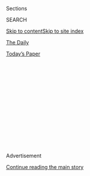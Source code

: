 <div id="app">

<div>

<div>

<div>

<div class="NYTAppHideMasthead css-1q2w90k e1suatyy0">

<div class="section css-ui9rw0 e1suatyy2">

<div class="css-eph4ug er09x8g0">

<div class="css-6n7j50">

</div>

<span class="css-1dv1kvn">Sections</span>

<div class="css-10488qs">

<span class="css-1dv1kvn">SEARCH</span>

</div>

[Skip to content](#site-content)[Skip to site index](#site-index)

</div>

<div id="masthead-section-label" class="css-1wr3we4 eaxe0e00">

[The
Daily](https://www.nytimes.com/podcasts/the-daily)

</div>

<div class="css-10698na e1huz5gh0">

</div>

</div>

<div id="masthead-bar-one" class="section hasLinks css-15hmgas e1csuq9d3">

<div class="css-uqyvli e1csuq9d0">

</div>

<div class="css-1uqjmks e1csuq9d1">

</div>

<div class="css-9e9ivx">

[](https://myaccount.nytimes.com/auth/login?response_type=cookie&client_id=vi)

</div>

<div class="css-1bvtpon e1csuq9d2">

[Today’s
Paper](https://www.nytimes.com/section/todayspaper)

</div>

</div>

</div>

</div>

<div data-aria-hidden="false">

<div id="site-content" data-role="main">

<div>

<div class="css-1aor85t" style="opacity:0.000000001;z-index:-1;visibility:hidden">

<div class="css-1hqnpie">

<div class="css-epjblv">

<span class="css-17xtcya">[The
Daily](/podcasts/the-daily)</span><span class="css-x15j1o">|</span><span class="css-fwqvlz">The
Battle for a Baseball
Season</span>

</div>

<div class="css-k008qs">

<div class="css-1iwv8en">

<span class="css-18z7m18"></span>

<div>

</div>

</div>

<span class="css-1n6z4y">https://nyti.ms/3jCJ4O0</span>

<div class="css-1705lsu">

<div class="css-4xjgmj">

<div class="css-4skfbu" data-role="toolbar" data-aria-label="Social Media Share buttons, Save button, and Comments Panel with current comment count" data-testid="share-tools">

  - 
  - 
  - 
  - 
    
    <div class="css-6n7j50">
    
    </div>

  - 
  - 

</div>

</div>

</div>

</div>

</div>

</div>

<div id="NYT_TOP_BANNER_REGION" class="css-13pd83m">

</div>

<div id="top-wrapper" class="css-1sy8kpn">

<div id="top-slug" class="css-l9onyx">

Advertisement

</div>

[Continue reading the main
story](#after-top)

<div class="ad top-wrapper" style="text-align:center;height:100%;display:block;min-height:250px">

<div id="top" class="place-ad" data-position="top" data-size-key="top">

</div>

</div>

<div id="after-top">

</div>

</div>

<div>

<div class="css-1g7y0i5 e1drnplw0">

<div class="css-1ceswkc e1drnplw1">

</div>

<div class="css-f2fzwx e1drnplw2">

<div data-aria-labelledby="modal-title" data-role="region">

<div id="modal-title" class="css-mln36k">

transcript

</div>

<div class="css-pbq7ev">

</div>

<span>Back to The
Daily</span>

<div class="css-f6lhej">

<div class="css-1ialerq">

<div class="css-1701swk">

bars

</div>

<div>

<div class="css-1t7yl1y">

0:00/45:34

</div>

<div class="css-og85jy">

\-45:34

</div>

</div>

</div>

</div>

<div class="css-15fbio0">

<div class="css-1p4nyns">

transcript

## The Battle for a Baseball Season

### Hosted by Michael Barbaro, produced by Daniel Guillemette, Clare Toeniskoetter and Sydney Harper, and edited by Lisa Tobin and Dave Shaw

#### A conversation with the commissioner of Major League Baseball about the path to this season’s start.

Friday, July 24th, 2020

</div>

  - archived recording  
    \[PRESIDENT TRUMP AND SPORTSCASTER SPEAKING SIMULTANEOUSLY ON
    SEPARATE BROADCASTS\]

mike schmidt

It’s March 11, and Major League Baseball’s commissioner, Rob Manfred, is
sitting at his home in Jupiter, Florida. It’s 15 days before what will
likely be the most challenging season of his entire time as the sport’s
commissioner. He’s just been crushed in the press for how he’s handled a
cheating scandal by the Houston Astros. Interest in this sport is
waning, and attendance is down. But that night, at home, in his living
room, he can see that the coronavirus is starting to engulf the country.

  - archived recording (donald trump)  
    From the beginning of time, nations and people have faced unforeseen
    challenges, including large-scale and very dangerous health threats.

\[music\]

mike schmidt

On his television, Donald Trump is addressing the country from the Oval
Office. And then Manfred stares down at his iPad.

  - archived recording  
    Completely uncharted territory. And we are going to get a little
    more information now from Adrian Wojnarowski, which is, he is with —

mike schmidt

And he can see that ESPN has just moved a breaking news alert.

  - archived recording  
    Right now, the N.B.A. has made the decision. They have just
    announced that they are suspending play.

mike schmidt

— that the NBA has suspended its season. And Manfred realizes, oh shit —

  - archived recording  
    And then the league is going to use that hiatus to decide their next
    steps, how they’ll go forward.

mike schmidt

— my sport is supposed to begin its season, and the entire country is
shutting down around me. And I have to figure out how to get my sport
back on the field amid all this mess.

  - archived recording  
    And now a player has tested positive for it, the ripple effects that
    has on his own team, on other teams. And right now —

michael barbaro

From The New York Times, I’m Michael Barbaro. This is “The Daily.”
Today: My colleague Mike Schmidt on the fraught weeks that led up to
last night’s opening game of the 2020 baseball season from the
perspective of the commissioner of Major League Baseball. It’s Friday,
July 24.

Everybody thinks I’ve, like, never been to a baseball game.

mike schmidt

No, I was actually told that before we started.

michael barbaro

That’s not true. I grew up in the United States of America.

mike schmidt

There’s like a pre-briefing now for you, and they’re like, yeah, he’s
never been to a baseball game.

michael barbaro

So let me get this straight, somebody stands in the middle and throws a
ball.

speaker

Yes, sounds good. Let’s do it there.

michael barbaro

OK. OK, we’re going to start.

mike schmidt

All right.

michael barbaro

Mike, for the past three years, we have talked to you about the
president, Russia, the F.B.I., national security. We have not talked to
you about baseball. But here we are in this Hangout for you to tell us a
story about baseball. So just explain that.

mike schmidt

During the three years covering the Russia investigation, Mueller,
whether the president obstructed justice, to understand the story, I
focused on the characters who I thought drove it — the former F.B.I.
director Jim Comey, the former White House counsel Don McGahn. But
earlier my career, in my first beat, when I covered baseball, the Comey
and McGahn of that story for my reporting was a little-known labor
lawyer named Rob Manfred.

  - archived recording  
    Waiting the start of the first of two days of hearings on the use of
    steroids, performance-enhancing drugs, in baseball.

mike schmidt

He was the official in the commissioner’s office who had to deal with
the steroids scandal that was engulfing the sport.

  - archived recording  
    Mr. Robert Manfred, the executive vice president for labor and human
    resources of Major League Baseball.

  - archived recording (rob manfred)  
    Thank you. Mr. Chairman, Ranking Member, Committee Members, I
    especially appreciate the opportunity to speak with you.

mike schmidt

Manfred and I had a pretty rough start to our relationship. I was an
overaggressive young reporter.

michael barbaro

(FEIGNING DISBELIEF) No.

mike schmidt

And he was this pugnacious, in-your-face, takes-no-prisoners lawyer who
had the sport’s biggest problem on his desk. And we would just get on
the phone. We’d get on speakerphone. He’d put me on speakerphone. And he
would scream at me. And I would push back at him. And after a while, a
few years of this, I think we both sort of looked down at our hands and
realized that our hands were sort of bloodied, but we hadn’t really
gotten anything out of it. And we started to build a much more
constructive relationship.

michael barbaro

Did you finally get off speakerphone?

mike schmidt

No. Rob’s the kind of guy that will put you on speakerphone and tell you
what he’s really thinking. Rob is not someone who waxes poetic about
baseball. He’s someone that ended up working at baseball and is going to
do everything in his power to support and defend that sport. So I went
on to do other things. And he became the head of the sport. But as the
coronavirus was engulfing the country, I said to myself, there’s a lot
of weighty, really important things going on right now. But the idea of
Rob sitting at home by himself trying to figure out how to save his
sports season, how to save the summer, was pretty appealing to me. So I
reached out to him, and I said, look, you are going to be spending the
rest of your career explaining how you dealt with this season. And you
and your sport both face an existential threat. If you don’t have a
season, your sport’s going to lose even more money. It’s going to be
your legacy. Let’s get on the phone and talk about what that’s like.

  - mike schmidt  
    Rob?

  - rob manfred  
    Yeah, just give me one second.

mike schmidt

And he agreed.

  - rob manfred  
    All right, I got to do this call with Schmidt. I’ll call you in one
    minute, OK? \[INAUDIBLE\]

mike schmidt

So the first time I call him is on May 20.

  - rob manfred  
    All right, Michael, what do you want to talk about this morning?

mike schmidt

He’s still at home in Florida. Like many people working from home, he’s
taking Zoom calls.

  - rob manfred  
    Yeah, and literally what I’m doing is I got a regular series of
    calls to get feedback on —

mike schmidt

And it’s clear that he’s immersed and knee-deep in the question, how do
you take a sport that’s normally played in stadiums in front of
thousands and thousands of people, players are right up against each
other on the field, and every few days, teams, like a traveling
roadshow, go to another city to play another team that’s coming from
another part of the country? So how do you do that in the age of Covid?

  - rob manfred  
    How do we get back to playing? One of the things that floated up
    from one of the experts is, gee whiz, a way that you can do this is
    to quarantine the players, right? And then —

mike schmidt

He explains to me that there was initially an idea to quarantine all the
players in a bubble. Essentially the players would go to a location and
be cut off from the rest of society as they played the season.

  - rob manfred  
    And then you’re going to start a four and a half month season. And
    your life is going to be hotel to ballpark, back to hotel, room
    service, not see your family.

  - mike schmidt  
    You can’t see your families. You can’t be with your families.

  - rob manfred  
    Yeah, I mean, that’s one of the — I mean, look, one of the
    quarantine — you know, so then we realized, gee, that’s pretty
    tough. So then we started talking about including families. And then
    you realize as you move into that phase that you get into quarantine
    numbers that are insane.

mike schmidt

So he says there was another plan, that baseball was essentially going
to play in three hubs — Arizona, Texas and Florida.

  - rob manfred  
    Arizona for the West Coast teams, Texas for the Central teams,
    somewhere in Florida for the East Coast teams. That makes sense
    because those states seem to be more receptive to letting us play.

mike schmidt

The three parts of the country that had not really been hit heavily by
the virus.

michael barbaro

Mm-hmm. Not at that point.

mike schmidt

Right. But as they are weighing this plan, the country starts to open
up. So baseball again shifts its plan, and says, OK, the teams will play
in their stadiums and we will have a game, but it will have many, many
new restrictions that me, as a fan, and many fans, never could have
fathomed.

  - mike schmidt  
    What would a game look like now, as things are in place, based on
    what you have? You know, the Yankees and the Red Sox are playing
    tomorrow. What would that look like?

  - rob manfred  
    Look, it’s 67 pages of stuff. I mean, it’s really thorough in terms
    of what people can — you know, no high-fives, no spitting, hands
    sanitizing in between innings mandatory. No exchange of lineup cards
    at home plate. It’s done via an app. Players who are not likely to
    play in the game are outside the dugout in the first couple of rows
    of the stands. The players —

michael barbaro

So a pretty different version of baseball than we’re used to.

mike schmidt

Totally. And there’s an economic issue. The owners and the players know
that if they return to the field, it will almost certainly be a shorter
season and there will be less money to go around. And Manfred, as the
representative of the owners, thinks that he has an understanding with
the players about how that issue will be resolved.

  - rob manfred  
    We advanced them about $170 million of salary. But they agreed in
    return that they would only get paid their salaries based on a
    prorated number of games. So in other words, if we only played 81
    games —

mike schmidt

So it appears like the only thing standing in the way of baseball
returning to the field is the virus. And Manfred, as confident as an
executive as I’ve ever had to deal with, sounds confident about this,
and says, we’re going to make this work.

  - rob manfred  
    Hey, Michael, I got to run for today. I’m happy to pick up the next
    time —

  - mike schmidt  
    That’s fine. Let’s do that. That’s fine.

  - rob manfred  
    OK. All right. Good to talk.

  - mike schmidt  
    I appreciate it. OK.

mike schmidt

But by the next time we got on the phone, on June 11, everything had
changed.

\[music\]

  - archived recording 1  
    Let’s kick it off with Major League Baseball and what’s going on.

  - archived recording 2  
    The players thought they had a deal for 100 percent prorated
    salaries. And the owners are saying, nah, you misunderstood.

  - archived recording 3  
    We’re not asking for our full salaries. We’re just asking, whatever
    games we play, we’d like to get our game check for that game.

  - archived recording 4  
    Wait a second. You’re telling me you’re not going to go to work to
    play a game we would all kill to play?

  - archived recording 5  
    Bro, play for the love of the game, man. What’s wrong with you, bro?
    Money should not be a thing.

  - archived recording 6  
    Bro, I’m risking my life.

  - archived recording 7  
    I don’t believe that the players are going to look good when you’ve
    got 33-plus million people that have already filed for unemployment.

  - archived recording 8  
    The subject comes up when, oh, greedy players, they make millions.
    And it’s pointed out that the owners make billions. Like a lot of
    people, they got all worked up. (MOCKINGLY) There’s not going to be
    any baseball. Look at this. They’re so far apart. And I’m like, this
    is what they call negotiation. Am I right or wrong?

  - archived recording 9  
    100 percent, 100 percent.

  - mike schmidt  
    What’s going on today?

  - rob manfred  
    Well, you tell me. So it’s the afternoon of June —

mike schmidt

It’s clear that the season is in doubt. But now it’s not because of the
virus. It’s all about that deal with the players.

michael barbaro

And Mike, what’s the crux of this labor issue that the commissioner is
suddenly encountering?

mike schmidt

So at this point in the pandemic, it is clear to the owners and anyone
else paying attention that the last thing to come back is going to be
mass gatherings. And that means no fans in the stadium for any of the
season. Typically, at a game, you have anywhere from 20-, 30-, 40-,
50,000 people there. All those seats will be empty. And all that revenue
will no longer be there either. So the owners want to negotiate new
terms for what the players are going to be paid per game. Because the
owners say, we’re going to be making even less money than we thought
because there will be no fans in the stands.

  - mike schmidt  
    What was the lowest moment of the past week?

  - rob manfred  
    \[SIGHS\] Oh, you know, I think the union’s last proposal, when they
    stayed at 100 — You know, their failure to move, in response to what
    we thought was a pretty good proposal, was disappointing.

michael barbaro

And what’s the response from the players?

mike schmidt

The players say, we’re already taking a huge pay cut. A shorter season
means fewer games. We’re paid per game. And this is a lot less money. So
now, even though we’re having a shorter season, you want us to take more
of a pay cut? The players say, look, we only have a couple of years in
which we’re in the league. The average career is five years. And you’re
asking us to give up more money? What about the owners, who will be
there for many, many more years and are worth billions and billions of
dollars?

  - mike schmidt  
    Has there been a point in this where you sort of said to yourself,
    like, gosh, this is worse than I thought it would be? Because you’re
    thinking, I’m going to go down as — well, because it’s an
    existential threat to the sport, right?

  - rob manfred  
    Right.

  - mike schmidt  
    It’s an existential threat to you.

  - rob manfred  
    Right.
    
    Yes, the outcome of no games is a massive threat to the good of the
    game.

mike schmidt

Remember, the sport has these other problems. Basketball has more of a
cultural following. Football has better ratings. There was the Astros
cheating scandal. There is the decline in attendance. And if baseball
doesn’t come back amid a pandemic, at the same time that other sports
are, because players, many who are millionaires, and owners, many who
are billionaires, are having a fight over money, it could have a
devastating long-term impact on the sport.

\[music\]

And of course, looming in the back of Manfred’s head, and everyone else
in baseball, is the fact that, in the sport’s recent history, they did
lose a season because of labor issues. And baseball paid enormously for
it.

michael barbaro

We’ll be right back.

mike schmidt

So as all this is going on with Manfred, I’m thinking of 1994.

michael barbaro

And what happened in 1994?

  - archived recording  
    It’s Opening Day ‘94. Huge crowd. And oh, boy, the weather could not
    have been more cooperative. \[SPORTS BROADCAST MUSIC\]

mike schmidt

I’m 11 years old. And I am into baseball more than I’ve ever been.

  - archived recording  
    Yes, 11 games being played this afternoon in Major League Baseball
    on Opening Day 1994, including President Clinton at Jacobs Field in
    downtown Cleveland.

mike schmidt

I feel like I know nearly every player on every team.

  - archived recording (announcer)  
    The Yankees on top. And Mike Stanley to lead things off.

mike schmidt

I’m looking at the box scores every day. I’m watching SportsCenter in
the morning.

  - archived recording (announcer)  
    Look at this. \[INAUDIBLE\] Now, wait a minute.

mike schmidt

We just got a computer in the house. I’m printing out pictures of Yankee
players, and pasting them onto cardboard and putting them up in my
bedroom.

  - archived recording  
    And here is perhaps the most popular Padre of all time, Tony Gwynn,
    stepping in.

mike schmidt

It’s also a magical season.

  - archived recording  
    — is the right-hander. A ground ball, through the middle into center
    field. That’s a base hit.

mike schmidt

It looks like the all-star Tony Gwynn is going to hit .400.

  - archived recording  
    And it’s a home run\! Three home runs in a row\!

mike schmidt

Looks like the home run record may be broken.

  - archived recording  
    Uh oh, America likes that. It’s gone. And the Yanks ride the home
    run out of the park with a 5-3 win.

mike schmidt

The Yankees are back. They’re great again. I’m a Yankee fan.

  - archived recording  
    And the Expos have won 13 of their last 14. And now they’re on a
    pace to win a 110 games. And in this, when I’m literally sitting at
    the edge of my seat as a fan, more engrossed in the game than I’ve
    ever been before —
    
    The Expos leave the field in first place, yet wondering if their
    best season ever is in jeopardy. Even so, they’re prepared to sit it
    out for as long as it takes.

mike schmidt

— the season is stopped.

  - archived recording (expos player)  
    We didn’t want to strike. We didn’t want this to happen. But we have
    — we didn’t have no other choice but to go out and take care of
    ourselves and the game of baseball.

mike schmidt

In the middle of the summer, the players go on strike in a dispute with
the owners about money. And then —

  - archived recording (bud selig)  
    But I’ll say what I’ve said to many of you, either independently or
    collectively.

mike schmidt

The baseball commissioner at the time comes out —

  - archived recording (bud selig)  
    Like a lot of things in life, you anticipate something and fear that
    it’s coming, hope that it isn’t.

mike schmidt

— and announces that the World Series will be canceled.

  - archived recording (bud selig)  
    And when the day is here, there is an incredible amount of sadness.

mike schmidt

There will be no more baseball in 1994.

michael barbaro

And how is young, baseball-crazed Mike feeling as he hears that the
World Series has been canceled, the season is officially over?

mike schmidt

I was crushed. I was crushed. And there was nothing really to compare it
to. What I saw in that moment as a kid is something that I understand
better now after covering it, which is that there’s two sides to
baseball. There’s the romantic side. But there’s the other side of it,
which is that it is a business. And baseball runs into problems when
business rears its head. And it rips the romanticism right out of it.
And what’s interesting is that the commissioner at the time, in 1994,
the guy who actually had to cancel the season, was Bud Selig.

michael barbaro

What do you mean?

mike schmidt

Different from Manfred, he’s a baseball romantic. If you get on the
phone with Selig, you always have to listen to him regale and tell
stories about baseball history. Just a deep-seated love of the game. And
he was the person that had to cancel the 1994 season. He was the one
that had to put his name on the statement that came out and said, there
will be no World Series.

\[music\]

\[phone ringing\]

mike schmidt

So as this season — the 2020 season — looked in doubt, I thought, the
person to call is Bud Selig.

  - bud selig  
    Hello.

  - mike schmidt  
    Commissioner.

  - bud selig  
    Can you hear me all right?

  - mike schmidt  
    I can hear you very good.

  - bud selig  
    Good.

mike schmidt

Because he understands more than anyone else the situation that Manfred
finds himself in. So we’re looking at the whole question of a baseball
season.

  - bud selig  
    Right.

  - mike schmidt  
    Take us back to 1994. Tell us that story. And tell us why a baseball
    season is so important.

  - bud selig  
    Well let me, as I always do, Mike, give you a little history.

mike schmidt

So like I said, Selig starts with some baseball history. He goes back to
World War II. Hundreds of players were sent off to fight. But even as
they were at war —

  - bud selig  
    FDR had written a letter in December of ‘42, 1942, urging baseball
    to continue.

mike schmidt

The season was not in question.

  - bud selig  
    And so, through this unbelievable Second World War, they did play
    baseball. So we go to 1994. I guess it was about the 16th of
    September. If my memory serves me well, and I think it does, I was
    in County Stadium, and we were going to have to announce that there
    would be no season. And that night I came home, and I sat upstairs
    in the den, and I replayed every World Series from 1945.

  - archived recording (don dunphy)  
    Good afternoon, everyone. This is Don Dunphy speaking for Bill Coram
    and Bill Slater.

  - bud selig  
    My first recollection was the Cardinal St. Louis Browns.

  - archived recording  
    Here it comes. He swings on it, hits it over Marion’s head in left
    field for a hit.

  - bud selig  
    So I just sat there very quietly, in deep thought.

  - archived recording  
    Man on first, one away. Third baseman Mark Christman.

  - bud selig  
    Replayed all that. And I was heartsick. It’s one of the low, low
    moments of my career and in my life. Because a World War couldn’t
    eliminate the World Series.
    
    It was really sad.

  - mike schmidt  
    When you’re sitting there that night in the den, what else is going
    through your head?

  - bud selig  
    Well, one thing I don’t think any of us ever really understood was
    how much it was hurting the sport. Fans were angry. And we dragged
    them through the mud. I mean, it’s now 26 years ago, and the pain,
    as I sit here and talk to you, comes back to me. And I was worried.
    It scared me.

\[music\]

  - archived recording 1  
    How do you feel about a baseball strike?

  - archived recording 2  
    I think it’s stupid. I think the players are just being selfish.

  - archived recording 3  
    So do I.

  - archived recording 4  
    You think the players are being selfish?

  - archived recording 5  
    Yeah. They make enough money anyways.

  - archived recording 6  
    It would be pretty boring without baseball in the summer. It just
    ruins the game the way they’re striking.

  - archived recording 7  
    I don’t know. I think everyone’s money hungry.

  - archived recording 8  
    I wish they’d sign an agreement and keep on playing.

  - archived recording 9  
    Should they play for free?

  - archived recording 10  
    Yeah.

  - archived recording 11  
    Why?

  - archived recording 12  
    Because it’s just a game. It doesn’t matter how much money you get.

  - archived recording 13  
    And the owners, they say they don’t make enough money. Well, the
    question is, what is enough money?

  - archived recording 14  
    So what are you going to do?

  - archived recording 15  
    I don’t know. I guess just watch minor league baseball.

  - archived recording 16  
    I already know what I’m going to start doing. I’m going to start
    rereading Dante’s “Inferno,” because that’s where I think they
    should send the whole lot of them.

michael barbaro

So as you probably suspected, it wasn’t just 11-year-old Mike who was
mad at baseball. It was —

mike schmidt

No. And as bad as ‘94 was, ‘95, ‘96 and ‘97 were just as bad because
fans were so upset by the strike that the sport had to rebuild itself
and rebuild its credibility with the fans.

michael barbaro

Mike, how much do you think 1994 is on the mind of Manfred?

mike schmidt

Enormously, huge, front of mind. Because that labor lawyer who I met
back when I was covering drugs in baseball, he was just starting out in
baseball in 1994. And he was a junior lawyer who was deeply involved in
the strike and trying to help the owners win the labor fight.

  - bud selig  
    And that’s when I met him. And the more I saw Rob, the more I liked
    him. And he and I worked well together. Somebody asked me the other
    day, how often did you talk to Rob back then? Maybe 10 times a day,
    even. More than he wanted, I may add. \[CHUCKLES\]

mike schmidt

So after Manfred became commissioner, Selig tried to give him some space
and some distance. He didn’t want to look like the father telling the
son how to run the sport. And a bit of distance grew between the two of
them. But —

  - bud selig  
    One thing we’ll say to each other, Mike —

mike schmidt

— as Manfred found himself in this situation, he began to lean back on
Selig.

  - bud selig  
    I’m the only other guy on the face of the earth that understands
    exactly what the pressure is and what the situation is.

mike schmidt

And they talked more than they had at any other point since Manfred had
become commissioner.

  - bud selig  
    Since I’ve done that job for 22 and a half years. And I’m the only
    one who understands what he’s gone through. So yeah, there’s no
    question about it.

  - mike schmidt  
    I really appreciate it.

  - bud selig  
    Well, great. Well, I hope you enjoyed it. It was a pleasure to do
    it. And we’ll talk soon.

  - mike schmidt  
    Thanks.

  - bud selig  
    Bye.

michael barbaro

So what happens next in the story, Mike?

mike schmidt

So at this point, it’s been more than a month since my first
conversation with Rob. And things are getting really nasty between the
owners and the players.

\[music\]

  - archived recording 1  
    — the middle of June. And boy, what Astros fans would give to be
    sitting in the stands at Minute Maid Park right about now.

  - archived recording 2  
    It’s true. And we were hopeful.

\[music\]

  - archived recording 3  
    Baseball, negotiations grinding to a halt.

  - archived recording 4  
    Like, we’re almost to July now, and there’s still nothing. I mean,
    we’re still in the same position that we were in at March.

  - archived recording 5  
    And if they don’t do something about it, the sport is going to fade
    even more.

  - archived recording 6  
    How are you a commissioner — like, baseball should have been back a
    month ago. They should be basically saying, here’s our opportunity
    to recapture an audience.

  - archived recording 7  
    It’s just it’s unfortunate that it’s been so public. I think fans
    have been turned away a little bit.

  - archived recording 8  
    There’s a reason Major League Baseball’s executive office is filled
    with labor lawyers. Because there’s a labor fight every 12 years in
    this league.

mike schmidt

So Manfred becomes so frustrated that he decides to go out on television
and say —

  - archived recording (rob manfred)  
    Well, I know the owners are 100 percent committed to getting
    baseball back on the field. Unfortunately, I can’t tell you that I’m
    100 percent certain that it’s going to happen.

mike schmidt

You know, I said there was going to be a season. But actually, now, I’m
not sure.

michael barbaro

Hmm.

mike schmidt

And he’s trying any attempt to restart the negotiations, get the players
back to the table and move forward. That ultimately doesn’t really work.
And he has to go out on his own and announces that a 60-game season will
start on July 23.

michael barbaro

So Mike, he can do that, just call a 60-game season without a deal
between the players and the owners?

mike schmidt

It wasn’t his first choice. He wanted both sides to buy in. He wanted a
better deal on how much the players would take a reduction in salary.
But without any other choice and his deep desire to have a season at
pretty much any cost, that was his only option.

michael barbaro

So is this seen as a win for the players or for the owners?

mike schmidt

Both and neither. The players are going to get paid their full salary
for the games that they play. Manfred is going to get his season. But
neither of them are walking away feeling good about their relationship.
And in the two months that they’ve taken to resolve this labor issue,
they’re now back to a health and safety problem. Because in that time,
Covid has exploded and spread to new states. And actually, today, as I
was preparing to talk to Rob for the final time, news broke that the
all-star player on the Nationals, Juan Soto, had tested positive for
Covid. So here’s Manfred, on the cusp of having the season he fought so
hard for, learning just hours before the first pitch, that one of the
star players may have the virus.

michael barbaro

Not ideal.

mike schmidt

Another “oh shit” moment in a long season.

\[music\]

  - mike schmidt  
    Commissioner.

  - rob manfred  
    Hey, Schmidt. How are you?

  - mike schmidt  
    Hell of a day.

  - rob manfred  
    Well, we’re going to make it to the starting line. \[CHUCKLES\]
    Everybody seems excited, like we’ve done something. All we did was
    get out of the gate, you know what I mean? \[CHUCKLES\] The hard
    part is playing 60 games, you know? Anyways, I’m glad we are where
    we are. You know, I feel pretty good about it.

  - mike schmidt  
    Where are you right now?

  - rob manfred  
    I’m in Washington. I’m at Nationals Park.

  - mike schmidt  
    What’s the feeling in the air? You’re at opening day with no fans
    and just the members of the staff. What does that feel like?

  - rob manfred  
    Like no opening day I’ve ever seen, I’ll tell you that. \[CHUCKLES\]
    It’s really different, Mike. I mean, it’s very stark right now. It’s
    early still, but it’s very stark right now.

  - mike schmidt  
    When you heard today that Juan Soto contracted Covid — we’re talking
    about the all-star on the world championship team — are you like, oh
    no, we can’t do this? What’s your mindset?

  - rob manfred  
    I mean, look, my initial reaction is I can’t believe this is
    happening on opening day. But then I dropped back and I thought
    about, we knew we were going to have positives. It’s unfortunate
    that it was opening day and that it was Juan Soto. But the protocols
    were built to deal with this. The whole point is you’ve got to build
    a system that’s flexible enough to deal with what’s coming. We knew
    it was coming.

  - mike schmidt  
    I’m mindful that today is July 23. The first time we spoke was May
    20. It’s been two months. What we’ve got now is pretty much the plan
    that you had back then for the virus. But in this period of time,
    you went through this whole tumultuous thing. If you could go back,
    would you have done anything differently? And is there any mistakes
    you made in the process?

  - rob manfred  
    Well if I could go back, I’d love an opportunity to replay that
    hand. I really would, Michael. I think that one thing I can
    certainly point to, the whole, from the very beginning, the
    back-and-forth in the press and all that. I just — I tried to avoid
    it. I didn’t manage to do it. I’d love to have had a chance to go
    back and do it over again and be better at it.

  - mike schmidt  
    Do you think there’s long-term damage from it?

  - rob manfred  
    You know, I think that — I do think it was unsightly and we should
    not have allowed it to happen. I think we sort of have a debt to our
    fans.

  - mike schmidt  
    Let me ask it this way. The two months of nasty, public,
    back-and-forth negotiations between the owners and the players, do
    you think that will have long-term damage to the sport going
    forward, similar to ‘94?

  - rob manfred  
    I just — I don’t know what to say to that one, Michael. I just don’t
    know.

  - mike schmidt  
    So tonight, on the field, will be exactly what you mapped out. The
    players will be distanced, no high-fives, no spitting. What is your
    hope for how this game feels to the fans watching at home.

  - rob manfred  
    Honestly, I hope that at the end of the night, what fans are
    thinking is, you know what, it’s not everything that we’re used to
    and love about the game, but you know what, it’s great to have
    baseball.

  - archived recording  
    In an empty stadium, and no acknowledgment from the fans, and no
    acknowledgment to the fans from those there.

  - mike schmidt  
    We’re done. That’s it.

  - rob manfred  
    Thanks, Schmidt. I’ll talk to you soon, huh?

  - mike schmidt  
    Bye.

  - archived recording 1  
    — we get a real good feel for tonight. And now one of the more
    well-known Washington National fans, Dr. Anthony Fauci, to throw out
    the first pitch.

\[music\]

  - archived recording 2  
    Dr. Anthony Fauci\!

michael barbaro

So Mike, I am talking to you at 9:30 p.m. on Thursday evening. The game
is currently underway. And the first pitch was thrown out by Dr. Anthony
Fauci, and it was pretty wobbly. I assume you’ve been watching the game.

mike schmidt

Yes. And we’re now in the middle of a rain delay.

michael barbaro

Right. Which is perhaps why you’re talking to me. I know you didn’t set
out to be philosophical about baseball with this assignment, but if we
could get philosophical for just a moment I wonder how you’re thinking
about baseball and this game right now.

mike schmidt

Look, I told you about my first realization when I was 11 years old,
that baseball walks a fine line between being a game and a business.

When I became a sports reporter, I covered the darkest underbelly of the
sport, and saw it in probably a nastier light than most fans could ever
dream of. And in the years after that, I had a hard time falling back
into the romantic fandom of baseball. I had just seen too much. But last
year, almost a decade after I left sports, I got my fandom back. I
caught the bug again. And as 2020 started, I was ready to continue that
and to try and be that fan again. These negotiations brought back those
feelings of the two-headed monster of baseball, and the business head
becoming too big. But at the end of the day, there’s going to be a
season. And it’s going to look weird and feel very, very different. But
it’s a season. And it’s baseball.

michael barbaro

In other words, you’re still a little bit of a romantic.

mike schmidt

Look, I’ll take it. I’ll take it for now.

\[music\]

  - archived recording  
    — games last season, a couple of very difficult I.L. stints really
    prevented him from accomplishing much of anything.

michael barbaro

Mike, thank you very much. Enjoy the game. Enjoy the season.

mike schmidt

Thanks for having me.

  - archived recording 1  
    Swung on and hit high in the air to left center. That ball is high,
    it is far, it is gone. Way back in the left-center field seats.

  - archived recording 2  
    Had there been fans in the ballpark, it was a guy that bought the
    worst seat that would have gotten that souvenir.

  - archived recording 3  
    Oh, what a shot by Stanton. It’s a two-run dinger. And the Yankees
    immediately take a 2-0 lead.

  - archived recording 4  
    He turned around a 96-mile-an-hour fastball 459 feet. What’s the
    saying we always have? The harder it comes in, the harder it goes
    out.

  - archived recording 5  
    And that’s the MVP swing that the New York Yankees acquired from the
    Marlins.

  - archived recording 6  
    \[CHUCKLES\] As the old line goes, the ball went so far they should
    serve a meal on it. So the Yanks take a 2-0 lead. That was Stanton’s
    21st career —

michael barbaro

We’ll be right back.

\[music\]

Here’s what else you need to know today. On Thursday, the United States
reached a new milestone in the pandemic, with 4 million known
infections. Infections are now on the rise in 39 different states;
Washington, D.C.; Puerto Rico; and the U.S. Virgin Islands.

  - archived recording (donald trump)  
    Everything was going well, a tremendous list of speakers, thousands
    of people wanting to be there, and I mean, in some cases,
    desperately be there. They wanted to attend.

michael barbaro

At the White House, President Trump said he would cancel the public
portion of the Republican National Convention scheduled for August. To
avoid strict social distancing rules the president had moved the events
from North Carolina to Florida, which now has the highest infection rate
in the
country.

</div>

</div>

</div>

</div>

<div style="position:absolute;width:0;height:0;visibility:hidden;display:none">

</div>

<div style="width:100%">

<div class="css-18qqsen e1eullfg0" style="background-image:url(https://static01.nyt.com/images/2017/01/29/podcasts/the-daily-album-art/the-daily-album-art-videoFifteenBySeven2610-v4.jpg)">

<div class="css-1hmsypo e1eullfg2">

<div class="css-131hid3 e1eullfg3">

<div class="css-1uhi299 e1eullfg1">

</div>

<div class="css-1tloyb6">

<div class="css-1kltdsh ehra6vc0">

[<span class="css-1f76qa2">![The Daily
logo](https://static01.nyt.com/images/2017/01/29/podcasts/the-daily-album-art/the-daily-album-art-square320-v4.png)<span>The
Daily</span></span>](https://www.nytimes.com/column/the-daily)<span class="css-1lhttlg ehra6vc1"><span class="css-sj5ozi ehra6vc2">Subscribe:</span></span>

  - [Apple Podcasts](https://itunes.apple.com/us/podcast/id1200361736)
  - [Google
    Podcasts](https://www.google.com/podcasts?feed=aHR0cHM6Ly9yc3MuYXJ0MTkuY29tL3RoZS1kYWlseQ%3D%3D)

</div>

</div>

<div class="css-1r0dpua e1eullfg4">

<div class="css-1gu519p edye5kn0">

<div>

# The Battle for a Baseball Season

## A conversation with the commissioner of Major League Baseball about the path to this season’s start.

</div>

<span class="css-lsnb14 edye5kn4">Hosted by Michael Barbaro, produced by
Daniel Guillemette, Clare Toeniskoetter and Sydney Harper, and edited by
Lisa Tobin and Dave Shaw</span>

<div class="css-1vd84sn">

<span class="css-16bt4xd">Transcript</span>

</div>

</div>

<div class="css-1g7y0i5 e1drnplw0">

<div class="css-1ceswkc e1drnplw1">

</div>

<div class="css-f2fzwx e1drnplw2">

<div data-aria-labelledby="modal-title" data-role="region">

<div id="modal-title" class="css-mln36k">

transcript

</div>

<div class="css-pbq7ev">

</div>

<span>Back to The
Daily</span>

<div class="css-f6lhej">

<div class="css-1ialerq">

<div class="css-1701swk">

bars

</div>

<div>

<div class="css-1t7yl1y">

0:00/45:34

</div>

<div class="css-og85jy">

\-0:00

</div>

</div>

</div>

</div>

<div class="css-15fbio0">

<div class="css-1p4nyns">

transcript

## The Battle for a Baseball Season

### Hosted by Michael Barbaro, produced by Daniel Guillemette, Clare Toeniskoetter and Sydney Harper, and edited by Lisa Tobin and Dave Shaw

#### A conversation with the commissioner of Major League Baseball about the path to this season’s start.

Friday, July 24th, 2020

</div>

  - archived recording  
    \[PRESIDENT TRUMP AND SPORTSCASTER SPEAKING SIMULTANEOUSLY ON
    SEPARATE BROADCASTS\]

mike schmidt

It’s March 11, and Major League Baseball’s commissioner, Rob Manfred, is
sitting at his home in Jupiter, Florida. It’s 15 days before what will
likely be the most challenging season of his entire time as the sport’s
commissioner. He’s just been crushed in the press for how he’s handled a
cheating scandal by the Houston Astros. Interest in this sport is
waning, and attendance is down. But that night, at home, in his living
room, he can see that the coronavirus is starting to engulf the country.

  - archived recording (donald trump)  
    From the beginning of time, nations and people have faced unforeseen
    challenges, including large-scale and very dangerous health threats.

\[music\]

mike schmidt

On his television, Donald Trump is addressing the country from the Oval
Office. And then Manfred stares down at his iPad.

  - archived recording  
    Completely uncharted territory. And we are going to get a little
    more information now from Adrian Wojnarowski, which is, he is with —

mike schmidt

And he can see that ESPN has just moved a breaking news alert.

  - archived recording  
    Right now, the N.B.A. has made the decision. They have just
    announced that they are suspending play.

mike schmidt

— that the NBA has suspended its season. And Manfred realizes, oh shit —

  - archived recording  
    And then the league is going to use that hiatus to decide their next
    steps, how they’ll go forward.

mike schmidt

— my sport is supposed to begin its season, and the entire country is
shutting down around me. And I have to figure out how to get my sport
back on the field amid all this mess.

  - archived recording  
    And now a player has tested positive for it, the ripple effects that
    has on his own team, on other teams. And right now —

michael barbaro

From The New York Times, I’m Michael Barbaro. This is “The Daily.”
Today: My colleague Mike Schmidt on the fraught weeks that led up to
last night’s opening game of the 2020 baseball season from the
perspective of the commissioner of Major League Baseball. It’s Friday,
July 24.

Everybody thinks I’ve, like, never been to a baseball game.

mike schmidt

No, I was actually told that before we started.

michael barbaro

That’s not true. I grew up in the United States of America.

mike schmidt

There’s like a pre-briefing now for you, and they’re like, yeah, he’s
never been to a baseball game.

michael barbaro

So let me get this straight, somebody stands in the middle and throws a
ball.

speaker

Yes, sounds good. Let’s do it there.

michael barbaro

OK. OK, we’re going to start.

mike schmidt

All right.

michael barbaro

Mike, for the past three years, we have talked to you about the
president, Russia, the F.B.I., national security. We have not talked to
you about baseball. But here we are in this Hangout for you to tell us a
story about baseball. So just explain that.

mike schmidt

During the three years covering the Russia investigation, Mueller,
whether the president obstructed justice, to understand the story, I
focused on the characters who I thought drove it — the former F.B.I.
director Jim Comey, the former White House counsel Don McGahn. But
earlier my career, in my first beat, when I covered baseball, the Comey
and McGahn of that story for my reporting was a little-known labor
lawyer named Rob Manfred.

  - archived recording  
    Waiting the start of the first of two days of hearings on the use of
    steroids, performance-enhancing drugs, in baseball.

mike schmidt

He was the official in the commissioner’s office who had to deal with
the steroids scandal that was engulfing the sport.

  - archived recording  
    Mr. Robert Manfred, the executive vice president for labor and human
    resources of Major League Baseball.

  - archived recording (rob manfred)  
    Thank you. Mr. Chairman, Ranking Member, Committee Members, I
    especially appreciate the opportunity to speak with you.

mike schmidt

Manfred and I had a pretty rough start to our relationship. I was an
overaggressive young reporter.

michael barbaro

(FEIGNING DISBELIEF) No.

mike schmidt

And he was this pugnacious, in-your-face, takes-no-prisoners lawyer who
had the sport’s biggest problem on his desk. And we would just get on
the phone. We’d get on speakerphone. He’d put me on speakerphone. And he
would scream at me. And I would push back at him. And after a while, a
few years of this, I think we both sort of looked down at our hands and
realized that our hands were sort of bloodied, but we hadn’t really
gotten anything out of it. And we started to build a much more
constructive relationship.

michael barbaro

Did you finally get off speakerphone?

mike schmidt

No. Rob’s the kind of guy that will put you on speakerphone and tell you
what he’s really thinking. Rob is not someone who waxes poetic about
baseball. He’s someone that ended up working at baseball and is going to
do everything in his power to support and defend that sport. So I went
on to do other things. And he became the head of the sport. But as the
coronavirus was engulfing the country, I said to myself, there’s a lot
of weighty, really important things going on right now. But the idea of
Rob sitting at home by himself trying to figure out how to save his
sports season, how to save the summer, was pretty appealing to me. So I
reached out to him, and I said, look, you are going to be spending the
rest of your career explaining how you dealt with this season. And you
and your sport both face an existential threat. If you don’t have a
season, your sport’s going to lose even more money. It’s going to be
your legacy. Let’s get on the phone and talk about what that’s like.

  - mike schmidt  
    Rob?

  - rob manfred  
    Yeah, just give me one second.

mike schmidt

And he agreed.

  - rob manfred  
    All right, I got to do this call with Schmidt. I’ll call you in one
    minute, OK? \[INAUDIBLE\]

mike schmidt

So the first time I call him is on May 20.

  - rob manfred  
    All right, Michael, what do you want to talk about this morning?

mike schmidt

He’s still at home in Florida. Like many people working from home, he’s
taking Zoom calls.

  - rob manfred  
    Yeah, and literally what I’m doing is I got a regular series of
    calls to get feedback on —

mike schmidt

And it’s clear that he’s immersed and knee-deep in the question, how do
you take a sport that’s normally played in stadiums in front of
thousands and thousands of people, players are right up against each
other on the field, and every few days, teams, like a traveling
roadshow, go to another city to play another team that’s coming from
another part of the country? So how do you do that in the age of Covid?

  - rob manfred  
    How do we get back to playing? One of the things that floated up
    from one of the experts is, gee whiz, a way that you can do this is
    to quarantine the players, right? And then —

mike schmidt

He explains to me that there was initially an idea to quarantine all the
players in a bubble. Essentially the players would go to a location and
be cut off from the rest of society as they played the season.

  - rob manfred  
    And then you’re going to start a four and a half month season. And
    your life is going to be hotel to ballpark, back to hotel, room
    service, not see your family.

  - mike schmidt  
    You can’t see your families. You can’t be with your families.

  - rob manfred  
    Yeah, I mean, that’s one of the — I mean, look, one of the
    quarantine — you know, so then we realized, gee, that’s pretty
    tough. So then we started talking about including families. And then
    you realize as you move into that phase that you get into quarantine
    numbers that are insane.

mike schmidt

So he says there was another plan, that baseball was essentially going
to play in three hubs — Arizona, Texas and Florida.

  - rob manfred  
    Arizona for the West Coast teams, Texas for the Central teams,
    somewhere in Florida for the East Coast teams. That makes sense
    because those states seem to be more receptive to letting us play.

mike schmidt

The three parts of the country that had not really been hit heavily by
the virus.

michael barbaro

Mm-hmm. Not at that point.

mike schmidt

Right. But as they are weighing this plan, the country starts to open
up. So baseball again shifts its plan, and says, OK, the teams will play
in their stadiums and we will have a game, but it will have many, many
new restrictions that me, as a fan, and many fans, never could have
fathomed.

  - mike schmidt  
    What would a game look like now, as things are in place, based on
    what you have? You know, the Yankees and the Red Sox are playing
    tomorrow. What would that look like?

  - rob manfred  
    Look, it’s 67 pages of stuff. I mean, it’s really thorough in terms
    of what people can — you know, no high-fives, no spitting, hands
    sanitizing in between innings mandatory. No exchange of lineup cards
    at home plate. It’s done via an app. Players who are not likely to
    play in the game are outside the dugout in the first couple of rows
    of the stands. The players —

michael barbaro

So a pretty different version of baseball than we’re used to.

mike schmidt

Totally. And there’s an economic issue. The owners and the players know
that if they return to the field, it will almost certainly be a shorter
season and there will be less money to go around. And Manfred, as the
representative of the owners, thinks that he has an understanding with
the players about how that issue will be resolved.

  - rob manfred  
    We advanced them about $170 million of salary. But they agreed in
    return that they would only get paid their salaries based on a
    prorated number of games. So in other words, if we only played 81
    games —

mike schmidt

So it appears like the only thing standing in the way of baseball
returning to the field is the virus. And Manfred, as confident as an
executive as I’ve ever had to deal with, sounds confident about this,
and says, we’re going to make this work.

  - rob manfred  
    Hey, Michael, I got to run for today. I’m happy to pick up the next
    time —

  - mike schmidt  
    That’s fine. Let’s do that. That’s fine.

  - rob manfred  
    OK. All right. Good to talk.

  - mike schmidt  
    I appreciate it. OK.

mike schmidt

But by the next time we got on the phone, on June 11, everything had
changed.

\[music\]

  - archived recording 1  
    Let’s kick it off with Major League Baseball and what’s going on.

  - archived recording 2  
    The players thought they had a deal for 100 percent prorated
    salaries. And the owners are saying, nah, you misunderstood.

  - archived recording 3  
    We’re not asking for our full salaries. We’re just asking, whatever
    games we play, we’d like to get our game check for that game.

  - archived recording 4  
    Wait a second. You’re telling me you’re not going to go to work to
    play a game we would all kill to play?

  - archived recording 5  
    Bro, play for the love of the game, man. What’s wrong with you, bro?
    Money should not be a thing.

  - archived recording 6  
    Bro, I’m risking my life.

  - archived recording 7  
    I don’t believe that the players are going to look good when you’ve
    got 33-plus million people that have already filed for unemployment.

  - archived recording 8  
    The subject comes up when, oh, greedy players, they make millions.
    And it’s pointed out that the owners make billions. Like a lot of
    people, they got all worked up. (MOCKINGLY) There’s not going to be
    any baseball. Look at this. They’re so far apart. And I’m like, this
    is what they call negotiation. Am I right or wrong?

  - archived recording 9  
    100 percent, 100 percent.

  - mike schmidt  
    What’s going on today?

  - rob manfred  
    Well, you tell me. So it’s the afternoon of June —

mike schmidt

It’s clear that the season is in doubt. But now it’s not because of the
virus. It’s all about that deal with the players.

michael barbaro

And Mike, what’s the crux of this labor issue that the commissioner is
suddenly encountering?

mike schmidt

So at this point in the pandemic, it is clear to the owners and anyone
else paying attention that the last thing to come back is going to be
mass gatherings. And that means no fans in the stadium for any of the
season. Typically, at a game, you have anywhere from 20-, 30-, 40-,
50,000 people there. All those seats will be empty. And all that revenue
will no longer be there either. So the owners want to negotiate new
terms for what the players are going to be paid per game. Because the
owners say, we’re going to be making even less money than we thought
because there will be no fans in the stands.

  - mike schmidt  
    What was the lowest moment of the past week?

  - rob manfred  
    \[SIGHS\] Oh, you know, I think the union’s last proposal, when they
    stayed at 100 — You know, their failure to move, in response to what
    we thought was a pretty good proposal, was disappointing.

michael barbaro

And what’s the response from the players?

mike schmidt

The players say, we’re already taking a huge pay cut. A shorter season
means fewer games. We’re paid per game. And this is a lot less money. So
now, even though we’re having a shorter season, you want us to take more
of a pay cut? The players say, look, we only have a couple of years in
which we’re in the league. The average career is five years. And you’re
asking us to give up more money? What about the owners, who will be
there for many, many more years and are worth billions and billions of
dollars?

  - mike schmidt  
    Has there been a point in this where you sort of said to yourself,
    like, gosh, this is worse than I thought it would be? Because you’re
    thinking, I’m going to go down as — well, because it’s an
    existential threat to the sport, right?

  - rob manfred  
    Right.

  - mike schmidt  
    It’s an existential threat to you.

  - rob manfred  
    Right.
    
    Yes, the outcome of no games is a massive threat to the good of the
    game.

mike schmidt

Remember, the sport has these other problems. Basketball has more of a
cultural following. Football has better ratings. There was the Astros
cheating scandal. There is the decline in attendance. And if baseball
doesn’t come back amid a pandemic, at the same time that other sports
are, because players, many who are millionaires, and owners, many who
are billionaires, are having a fight over money, it could have a
devastating long-term impact on the sport.

\[music\]

And of course, looming in the back of Manfred’s head, and everyone else
in baseball, is the fact that, in the sport’s recent history, they did
lose a season because of labor issues. And baseball paid enormously for
it.

michael barbaro

We’ll be right back.

mike schmidt

So as all this is going on with Manfred, I’m thinking of 1994.

michael barbaro

And what happened in 1994?

  - archived recording  
    It’s Opening Day ‘94. Huge crowd. And oh, boy, the weather could not
    have been more cooperative. \[SPORTS BROADCAST MUSIC\]

mike schmidt

I’m 11 years old. And I am into baseball more than I’ve ever been.

  - archived recording  
    Yes, 11 games being played this afternoon in Major League Baseball
    on Opening Day 1994, including President Clinton at Jacobs Field in
    downtown Cleveland.

mike schmidt

I feel like I know nearly every player on every team.

  - archived recording (announcer)  
    The Yankees on top. And Mike Stanley to lead things off.

mike schmidt

I’m looking at the box scores every day. I’m watching SportsCenter in
the morning.

  - archived recording (announcer)  
    Look at this. \[INAUDIBLE\] Now, wait a minute.

mike schmidt

We just got a computer in the house. I’m printing out pictures of Yankee
players, and pasting them onto cardboard and putting them up in my
bedroom.

  - archived recording  
    And here is perhaps the most popular Padre of all time, Tony Gwynn,
    stepping in.

mike schmidt

It’s also a magical season.

  - archived recording  
    — is the right-hander. A ground ball, through the middle into center
    field. That’s a base hit.

mike schmidt

It looks like the all-star Tony Gwynn is going to hit .400.

  - archived recording  
    And it’s a home run\! Three home runs in a row\!

mike schmidt

Looks like the home run record may be broken.

  - archived recording  
    Uh oh, America likes that. It’s gone. And the Yanks ride the home
    run out of the park with a 5-3 win.

mike schmidt

The Yankees are back. They’re great again. I’m a Yankee fan.

  - archived recording  
    And the Expos have won 13 of their last 14. And now they’re on a
    pace to win a 110 games. And in this, when I’m literally sitting at
    the edge of my seat as a fan, more engrossed in the game than I’ve
    ever been before —
    
    The Expos leave the field in first place, yet wondering if their
    best season ever is in jeopardy. Even so, they’re prepared to sit it
    out for as long as it takes.

mike schmidt

— the season is stopped.

  - archived recording (expos player)  
    We didn’t want to strike. We didn’t want this to happen. But we have
    — we didn’t have no other choice but to go out and take care of
    ourselves and the game of baseball.

mike schmidt

In the middle of the summer, the players go on strike in a dispute with
the owners about money. And then —

  - archived recording (bud selig)  
    But I’ll say what I’ve said to many of you, either independently or
    collectively.

mike schmidt

The baseball commissioner at the time comes out —

  - archived recording (bud selig)  
    Like a lot of things in life, you anticipate something and fear that
    it’s coming, hope that it isn’t.

mike schmidt

— and announces that the World Series will be canceled.

  - archived recording (bud selig)  
    And when the day is here, there is an incredible amount of sadness.

mike schmidt

There will be no more baseball in 1994.

michael barbaro

And how is young, baseball-crazed Mike feeling as he hears that the
World Series has been canceled, the season is officially over?

mike schmidt

I was crushed. I was crushed. And there was nothing really to compare it
to. What I saw in that moment as a kid is something that I understand
better now after covering it, which is that there’s two sides to
baseball. There’s the romantic side. But there’s the other side of it,
which is that it is a business. And baseball runs into problems when
business rears its head. And it rips the romanticism right out of it.
And what’s interesting is that the commissioner at the time, in 1994,
the guy who actually had to cancel the season, was Bud Selig.

michael barbaro

What do you mean?

mike schmidt

Different from Manfred, he’s a baseball romantic. If you get on the
phone with Selig, you always have to listen to him regale and tell
stories about baseball history. Just a deep-seated love of the game. And
he was the person that had to cancel the 1994 season. He was the one
that had to put his name on the statement that came out and said, there
will be no World Series.

\[music\]

\[phone ringing\]

mike schmidt

So as this season — the 2020 season — looked in doubt, I thought, the
person to call is Bud Selig.

  - bud selig  
    Hello.

  - mike schmidt  
    Commissioner.

  - bud selig  
    Can you hear me all right?

  - mike schmidt  
    I can hear you very good.

  - bud selig  
    Good.

mike schmidt

Because he understands more than anyone else the situation that Manfred
finds himself in. So we’re looking at the whole question of a baseball
season.

  - bud selig  
    Right.

  - mike schmidt  
    Take us back to 1994. Tell us that story. And tell us why a baseball
    season is so important.

  - bud selig  
    Well let me, as I always do, Mike, give you a little history.

mike schmidt

So like I said, Selig starts with some baseball history. He goes back to
World War II. Hundreds of players were sent off to fight. But even as
they were at war —

  - bud selig  
    FDR had written a letter in December of ‘42, 1942, urging baseball
    to continue.

mike schmidt

The season was not in question.

  - bud selig  
    And so, through this unbelievable Second World War, they did play
    baseball. So we go to 1994. I guess it was about the 16th of
    September. If my memory serves me well, and I think it does, I was
    in County Stadium, and we were going to have to announce that there
    would be no season. And that night I came home, and I sat upstairs
    in the den, and I replayed every World Series from 1945.

  - archived recording (don dunphy)  
    Good afternoon, everyone. This is Don Dunphy speaking for Bill Coram
    and Bill Slater.

  - bud selig  
    My first recollection was the Cardinal St. Louis Browns.

  - archived recording  
    Here it comes. He swings on it, hits it over Marion’s head in left
    field for a hit.

  - bud selig  
    So I just sat there very quietly, in deep thought.

  - archived recording  
    Man on first, one away. Third baseman Mark Christman.

  - bud selig  
    Replayed all that. And I was heartsick. It’s one of the low, low
    moments of my career and in my life. Because a World War couldn’t
    eliminate the World Series.
    
    It was really sad.

  - mike schmidt  
    When you’re sitting there that night in the den, what else is going
    through your head?

  - bud selig  
    Well, one thing I don’t think any of us ever really understood was
    how much it was hurting the sport. Fans were angry. And we dragged
    them through the mud. I mean, it’s now 26 years ago, and the pain,
    as I sit here and talk to you, comes back to me. And I was worried.
    It scared me.

\[music\]

  - archived recording 1  
    How do you feel about a baseball strike?

  - archived recording 2  
    I think it’s stupid. I think the players are just being selfish.

  - archived recording 3  
    So do I.

  - archived recording 4  
    You think the players are being selfish?

  - archived recording 5  
    Yeah. They make enough money anyways.

  - archived recording 6  
    It would be pretty boring without baseball in the summer. It just
    ruins the game the way they’re striking.

  - archived recording 7  
    I don’t know. I think everyone’s money hungry.

  - archived recording 8  
    I wish they’d sign an agreement and keep on playing.

  - archived recording 9  
    Should they play for free?

  - archived recording 10  
    Yeah.

  - archived recording 11  
    Why?

  - archived recording 12  
    Because it’s just a game. It doesn’t matter how much money you get.

  - archived recording 13  
    And the owners, they say they don’t make enough money. Well, the
    question is, what is enough money?

  - archived recording 14  
    So what are you going to do?

  - archived recording 15  
    I don’t know. I guess just watch minor league baseball.

  - archived recording 16  
    I already know what I’m going to start doing. I’m going to start
    rereading Dante’s “Inferno,” because that’s where I think they
    should send the whole lot of them.

michael barbaro

So as you probably suspected, it wasn’t just 11-year-old Mike who was
mad at baseball. It was —

mike schmidt

No. And as bad as ‘94 was, ‘95, ‘96 and ‘97 were just as bad because
fans were so upset by the strike that the sport had to rebuild itself
and rebuild its credibility with the fans.

michael barbaro

Mike, how much do you think 1994 is on the mind of Manfred?

mike schmidt

Enormously, huge, front of mind. Because that labor lawyer who I met
back when I was covering drugs in baseball, he was just starting out in
baseball in 1994. And he was a junior lawyer who was deeply involved in
the strike and trying to help the owners win the labor fight.

  - bud selig  
    And that’s when I met him. And the more I saw Rob, the more I liked
    him. And he and I worked well together. Somebody asked me the other
    day, how often did you talk to Rob back then? Maybe 10 times a day,
    even. More than he wanted, I may add. \[CHUCKLES\]

mike schmidt

So after Manfred became commissioner, Selig tried to give him some space
and some distance. He didn’t want to look like the father telling the
son how to run the sport. And a bit of distance grew between the two of
them. But —

  - bud selig  
    One thing we’ll say to each other, Mike —

mike schmidt

— as Manfred found himself in this situation, he began to lean back on
Selig.

  - bud selig  
    I’m the only other guy on the face of the earth that understands
    exactly what the pressure is and what the situation is.

mike schmidt

And they talked more than they had at any other point since Manfred had
become commissioner.

  - bud selig  
    Since I’ve done that job for 22 and a half years. And I’m the only
    one who understands what he’s gone through. So yeah, there’s no
    question about it.

  - mike schmidt  
    I really appreciate it.

  - bud selig  
    Well, great. Well, I hope you enjoyed it. It was a pleasure to do
    it. And we’ll talk soon.

  - mike schmidt  
    Thanks.

  - bud selig  
    Bye.

michael barbaro

So what happens next in the story, Mike?

mike schmidt

So at this point, it’s been more than a month since my first
conversation with Rob. And things are getting really nasty between the
owners and the players.

\[music\]

  - archived recording 1  
    — the middle of June. And boy, what Astros fans would give to be
    sitting in the stands at Minute Maid Park right about now.

  - archived recording 2  
    It’s true. And we were hopeful.

\[music\]

  - archived recording 3  
    Baseball, negotiations grinding to a halt.

  - archived recording 4  
    Like, we’re almost to July now, and there’s still nothing. I mean,
    we’re still in the same position that we were in at March.

  - archived recording 5  
    And if they don’t do something about it, the sport is going to fade
    even more.

  - archived recording 6  
    How are you a commissioner — like, baseball should have been back a
    month ago. They should be basically saying, here’s our opportunity
    to recapture an audience.

  - archived recording 7  
    It’s just it’s unfortunate that it’s been so public. I think fans
    have been turned away a little bit.

  - archived recording 8  
    There’s a reason Major League Baseball’s executive office is filled
    with labor lawyers. Because there’s a labor fight every 12 years in
    this league.

mike schmidt

So Manfred becomes so frustrated that he decides to go out on television
and say —

  - archived recording (rob manfred)  
    Well, I know the owners are 100 percent committed to getting
    baseball back on the field. Unfortunately, I can’t tell you that I’m
    100 percent certain that it’s going to happen.

mike schmidt

You know, I said there was going to be a season. But actually, now, I’m
not sure.

michael barbaro

Hmm.

mike schmidt

And he’s trying any attempt to restart the negotiations, get the players
back to the table and move forward. That ultimately doesn’t really work.
And he has to go out on his own and announces that a 60-game season will
start on July 23.

michael barbaro

So Mike, he can do that, just call a 60-game season without a deal
between the players and the owners?

mike schmidt

It wasn’t his first choice. He wanted both sides to buy in. He wanted a
better deal on how much the players would take a reduction in salary.
But without any other choice and his deep desire to have a season at
pretty much any cost, that was his only option.

michael barbaro

So is this seen as a win for the players or for the owners?

mike schmidt

Both and neither. The players are going to get paid their full salary
for the games that they play. Manfred is going to get his season. But
neither of them are walking away feeling good about their relationship.
And in the two months that they’ve taken to resolve this labor issue,
they’re now back to a health and safety problem. Because in that time,
Covid has exploded and spread to new states. And actually, today, as I
was preparing to talk to Rob for the final time, news broke that the
all-star player on the Nationals, Juan Soto, had tested positive for
Covid. So here’s Manfred, on the cusp of having the season he fought so
hard for, learning just hours before the first pitch, that one of the
star players may have the virus.

michael barbaro

Not ideal.

mike schmidt

Another “oh shit” moment in a long season.

\[music\]

  - mike schmidt  
    Commissioner.

  - rob manfred  
    Hey, Schmidt. How are you?

  - mike schmidt  
    Hell of a day.

  - rob manfred  
    Well, we’re going to make it to the starting line. \[CHUCKLES\]
    Everybody seems excited, like we’ve done something. All we did was
    get out of the gate, you know what I mean? \[CHUCKLES\] The hard
    part is playing 60 games, you know? Anyways, I’m glad we are where
    we are. You know, I feel pretty good about it.

  - mike schmidt  
    Where are you right now?

  - rob manfred  
    I’m in Washington. I’m at Nationals Park.

  - mike schmidt  
    What’s the feeling in the air? You’re at opening day with no fans
    and just the members of the staff. What does that feel like?

  - rob manfred  
    Like no opening day I’ve ever seen, I’ll tell you that. \[CHUCKLES\]
    It’s really different, Mike. I mean, it’s very stark right now. It’s
    early still, but it’s very stark right now.

  - mike schmidt  
    When you heard today that Juan Soto contracted Covid — we’re talking
    about the all-star on the world championship team — are you like, oh
    no, we can’t do this? What’s your mindset?

  - rob manfred  
    I mean, look, my initial reaction is I can’t believe this is
    happening on opening day. But then I dropped back and I thought
    about, we knew we were going to have positives. It’s unfortunate
    that it was opening day and that it was Juan Soto. But the protocols
    were built to deal with this. The whole point is you’ve got to build
    a system that’s flexible enough to deal with what’s coming. We knew
    it was coming.

  - mike schmidt  
    I’m mindful that today is July 23. The first time we spoke was May
    20. It’s been two months. What we’ve got now is pretty much the plan
    that you had back then for the virus. But in this period of time,
    you went through this whole tumultuous thing. If you could go back,
    would you have done anything differently? And is there any mistakes
    you made in the process?

  - rob manfred  
    Well if I could go back, I’d love an opportunity to replay that
    hand. I really would, Michael. I think that one thing I can
    certainly point to, the whole, from the very beginning, the
    back-and-forth in the press and all that. I just — I tried to avoid
    it. I didn’t manage to do it. I’d love to have had a chance to go
    back and do it over again and be better at it.

  - mike schmidt  
    Do you think there’s long-term damage from it?

  - rob manfred  
    You know, I think that — I do think it was unsightly and we should
    not have allowed it to happen. I think we sort of have a debt to our
    fans.

  - mike schmidt  
    Let me ask it this way. The two months of nasty, public,
    back-and-forth negotiations between the owners and the players, do
    you think that will have long-term damage to the sport going
    forward, similar to ‘94?

  - rob manfred  
    I just — I don’t know what to say to that one, Michael. I just don’t
    know.

  - mike schmidt  
    So tonight, on the field, will be exactly what you mapped out. The
    players will be distanced, no high-fives, no spitting. What is your
    hope for how this game feels to the fans watching at home.

  - rob manfred  
    Honestly, I hope that at the end of the night, what fans are
    thinking is, you know what, it’s not everything that we’re used to
    and love about the game, but you know what, it’s great to have
    baseball.

  - archived recording  
    In an empty stadium, and no acknowledgment from the fans, and no
    acknowledgment to the fans from those there.

  - mike schmidt  
    We’re done. That’s it.

  - rob manfred  
    Thanks, Schmidt. I’ll talk to you soon, huh?

  - mike schmidt  
    Bye.

  - archived recording 1  
    — we get a real good feel for tonight. And now one of the more
    well-known Washington National fans, Dr. Anthony Fauci, to throw out
    the first pitch.

\[music\]

  - archived recording 2  
    Dr. Anthony Fauci\!

michael barbaro

So Mike, I am talking to you at 9:30 p.m. on Thursday evening. The game
is currently underway. And the first pitch was thrown out by Dr. Anthony
Fauci, and it was pretty wobbly. I assume you’ve been watching the game.

mike schmidt

Yes. And we’re now in the middle of a rain delay.

michael barbaro

Right. Which is perhaps why you’re talking to me. I know you didn’t set
out to be philosophical about baseball with this assignment, but if we
could get philosophical for just a moment I wonder how you’re thinking
about baseball and this game right now.

mike schmidt

Look, I told you about my first realization when I was 11 years old,
that baseball walks a fine line between being a game and a business.

When I became a sports reporter, I covered the darkest underbelly of the
sport, and saw it in probably a nastier light than most fans could ever
dream of. And in the years after that, I had a hard time falling back
into the romantic fandom of baseball. I had just seen too much. But last
year, almost a decade after I left sports, I got my fandom back. I
caught the bug again. And as 2020 started, I was ready to continue that
and to try and be that fan again. These negotiations brought back those
feelings of the two-headed monster of baseball, and the business head
becoming too big. But at the end of the day, there’s going to be a
season. And it’s going to look weird and feel very, very different. But
it’s a season. And it’s baseball.

michael barbaro

In other words, you’re still a little bit of a romantic.

mike schmidt

Look, I’ll take it. I’ll take it for now.

\[music\]

  - archived recording  
    — games last season, a couple of very difficult I.L. stints really
    prevented him from accomplishing much of anything.

michael barbaro

Mike, thank you very much. Enjoy the game. Enjoy the season.

mike schmidt

Thanks for having me.

  - archived recording 1  
    Swung on and hit high in the air to left center. That ball is high,
    it is far, it is gone. Way back in the left-center field seats.

  - archived recording 2  
    Had there been fans in the ballpark, it was a guy that bought the
    worst seat that would have gotten that souvenir.

  - archived recording 3  
    Oh, what a shot by Stanton. It’s a two-run dinger. And the Yankees
    immediately take a 2-0 lead.

  - archived recording 4  
    He turned around a 96-mile-an-hour fastball 459 feet. What’s the
    saying we always have? The harder it comes in, the harder it goes
    out.

  - archived recording 5  
    And that’s the MVP swing that the New York Yankees acquired from the
    Marlins.

  - archived recording 6  
    \[CHUCKLES\] As the old line goes, the ball went so far they should
    serve a meal on it. So the Yanks take a 2-0 lead. That was Stanton’s
    21st career —

michael barbaro

We’ll be right back.

\[music\]

Here’s what else you need to know today. On Thursday, the United States
reached a new milestone in the pandemic, with 4 million known
infections. Infections are now on the rise in 39 different states;
Washington, D.C.; Puerto Rico; and the U.S. Virgin Islands.

  - archived recording (donald trump)  
    Everything was going well, a tremendous list of speakers, thousands
    of people wanting to be there, and I mean, in some cases,
    desperately be there. They wanted to attend.

michael barbaro

At the White House, President Trump said he would cancel the public
portion of the Republican National Convention scheduled for August. To
avoid strict social distancing rules the president had moved the events
from North Carolina to Florida, which now has the highest infection rate
in the country.

</div>

</div>

</div>

</div>

</div>

<div class="css-1xgepvx e1eullfg5">

</div>

</div>

</div>

</div>

<div class="css-fnovkn e1gfokfg0">

<span class="css-1ly73wi e1tej78p0">Previous</span>

<div class="css-1s78rjm e1gfokfg1">

<div class="css-uq6cyc e1gfokfg3" data-recirc-bar-item="true">

<div class="css-hoe9xz">

<span class="css-nxkttv">More episodes
of</span><span class="css-19zi9mh">The
Daily</span>

</div>

</div>

<div class="css-uq6cyc e1gfokfg3" data-recirc-bar-item="true">

[![](https://static01.nyt.com/images/2020/07/30/us/politics/04daily/30trump-election1-thumbLarge.jpg)](https://www.nytimes.com/2020/08/04/podcasts/the-daily/mail-in-voting-president-trump.html?action=click&module=audio-series-bar&region=header&pgtype=Article)

<div class="css-14o8mz7 e1gfokfg2">

</div>

<div class="css-1qq8bvn">

August 4, 2020<span class="css-i5svdo">Is the U.S. Ready to Vote by
Mail?</span>

</div>

</div>

<div class="css-uq6cyc e1gfokfg3" data-recirc-bar-item="true">

[![](https://static01.nyt.com/images/2020/06/24/business/03daily/24michigan-arrest1-thumbLarge.jpg)](https://www.nytimes.com/2020/08/03/podcasts/the-daily/algorithmic-justice-racism.html?action=click&module=audio-series-bar&region=header&pgtype=Article)

<div class="css-14o8mz7 e1gfokfg2">

</div>

<div class="css-1qq8bvn">

August 3, 2020<span>  <span class="css-orcm78">•</span> 
28:13</span><span class="css-i5svdo">Wrongfully Accused by an
Algorithm</span>

</div>

</div>

<div class="css-uq6cyc e1gfokfg3" data-recirc-bar-item="true">

[![](https://static01.nyt.com/images/2018/01/21/magazine/21mag-femaleanger1-copy/21mag-femaleanger1-thumbLarge.jpg)](https://www.nytimes.com/2020/08/02/podcasts/the-daily/on-female-rage.html?action=click&module=audio-series-bar&region=header&pgtype=Article)

<div class="css-14o8mz7 e1gfokfg2">

</div>

<div class="css-1qq8bvn">

August 2, 2020<span class="css-i5svdo">The Sunday Read: ‘On Female
Rage’</span>

</div>

</div>

<div class="css-uq6cyc e1gfokfg3" data-recirc-bar-item="true">

[![](https://static01.nyt.com/images/2020/07/12/us/politics/31daily/00dc-army-metoo-thumbLarge.jpg)](https://www.nytimes.com/2020/07/31/podcasts/the-daily/vanessa-guillen-military-metoo.html?action=click&module=audio-series-bar&region=header&pgtype=Article)

<div class="css-14o8mz7 e1gfokfg2">

</div>

<div class="css-1qq8bvn">

July 31, 2020<span class="css-i5svdo">A \#MeToo Moment in the
Military</span>

</div>

</div>

<div class="css-uq6cyc e1gfokfg3" data-recirc-bar-item="true">

[![](https://static01.nyt.com/images/2020/07/30/reader-center/30daily/merlin_175077825_5ebc931b-baa1-489a-960c-34e4d845e997-thumbLarge.jpg)](https://www.nytimes.com/2020/07/30/podcasts/the-daily/congress-facebook-amazon-google-apple.html?action=click&module=audio-series-bar&region=header&pgtype=Article)

<div class="css-14o8mz7 e1gfokfg2">

</div>

<div class="css-1qq8bvn">

July 30, 2020<span>  <span class="css-orcm78">•</span> 
35:19</span><span class="css-i5svdo">The Big Tech
Hearing</span>

</div>

</div>

<div class="css-uq6cyc e1gfokfg3" data-recirc-bar-item="true">

[![](https://static01.nyt.com/images/2020/07/26/world/29daily/00china-us-clash1-thumbLarge.jpg)](https://www.nytimes.com/2020/07/29/podcasts/the-daily/china-trump-foreign-policy.html?action=click&module=audio-series-bar&region=header&pgtype=Article)

<div class="css-14o8mz7 e1gfokfg2">

</div>

<div class="css-1qq8bvn">

July 29, 2020<span>  <span class="css-orcm78">•</span> 
28:40</span><span class="css-i5svdo">Confronting
China</span>

</div>

</div>

<div class="css-uq6cyc e1gfokfg3" data-recirc-bar-item="true">

[![](https://static01.nyt.com/images/2020/07/23/business/28daily/23virus-uiexplain1-thumbLarge.jpg)](https://www.nytimes.com/2020/07/28/podcasts/the-daily/unemployment-benefits-coronavirus.html?action=click&module=audio-series-bar&region=header&pgtype=Article)

<div class="css-14o8mz7 e1gfokfg2">

</div>

<div class="css-1qq8bvn">

July 28, 2020<span>  <span class="css-orcm78">•</span> 
26:13</span><span class="css-i5svdo">Why $600 Checks Are Tearing
Republicans
Apart</span>

</div>

</div>

<div class="css-uq6cyc e1gfokfg3" data-recirc-bar-item="true">

[![](https://static01.nyt.com/images/2020/07/27/world/27daily-hospitals/27daily-hospitals-thumbLarge.jpg)](https://www.nytimes.com/2020/07/27/podcasts/the-daily/new-york-hospitals-covid.html?action=click&module=audio-series-bar&region=header&pgtype=Article)

<div class="css-14o8mz7 e1gfokfg2">

</div>

<div class="css-1qq8bvn">

July 27, 2020<span>  <span class="css-orcm78">•</span> 
33:28</span><span class="css-i5svdo">The Mistakes New York
Made</span>

</div>

</div>

<div class="css-uq6cyc e1gfokfg3" data-recirc-bar-item="true">

[![](https://static01.nyt.com/images/2020/03/22/magazine/26audm-2/22mag-titleix-thumbLarge.jpg)](https://www.nytimes.com/2020/07/26/podcasts/the-daily/the-accusation-the-sunday-read.html?action=click&module=audio-series-bar&region=header&pgtype=Article)

<div class="css-14o8mz7 e1gfokfg2">

</div>

<div class="css-1qq8bvn">

July 26, 2020<span class="css-i5svdo">The Sunday Read: ‘The
Accusation’</span>

</div>

</div>

<div class="css-uq6cyc e1gfokfg3" data-recirc-bar-item="true">

[![](https://static01.nyt.com/images/2020/07/22/sports/24daily/22mlb-previewlede1-thumbLarge.jpg)](https://www.nytimes.com/2020/07/24/podcasts/the-daily/mlb-baseball-season-coronavirus.html?action=click&module=audio-series-bar&region=header&pgtype=Article)

<div class="css-14o8mz7 e1gfokfg2">

</div>

<div class="css-1qq8bvn">

July 24, 2020<span>  <span class="css-orcm78">•</span> 
45:34</span><span class="css-i5svdo">The Battle for a Baseball
Season</span>

</div>

</div>

<div class="css-uq6cyc e1gfokfg3" data-recirc-bar-item="true">

[![](https://static01.nyt.com/images/2020/07/22/us/23daily-image/22portland-tactics02-thumbLarge.jpg)](https://www.nytimes.com/2020/07/23/podcasts/the-daily/portland-protests.html?action=click&module=audio-series-bar&region=header&pgtype=Article)

<div class="css-14o8mz7 e1gfokfg2">

</div>

<div class="css-1qq8bvn">

July 23, 2020<span>  <span class="css-orcm78">•</span> 
30:04</span><span class="css-i5svdo">The Showdown in
Portland</span>

</div>

</div>

<div class="css-uq6cyc e1gfokfg3" data-recirc-bar-item="true">

[![](https://static01.nyt.com/images/2020/07/12/science/22daily/00virus-schools-reopen01-thumbLarge.jpg)](https://www.nytimes.com/2020/07/22/podcasts/the-daily/school-reopenings-coronavirus.html?action=click&module=audio-series-bar&region=header&pgtype=Article)

<div class="css-14o8mz7 e1gfokfg2">

</div>

<div class="css-1qq8bvn">

July 22, 2020<span>  <span class="css-orcm78">•</span> 
27:24</span><span class="css-i5svdo">The Science of School
Reopenings</span>

</div>

</div>

<div class="css-uq6cyc e1gfokfg3" data-recirc-bar-item="true">

<div class="css-1o3broy">

[<span class="css-nxkttv">See All Episodes
of</span><span class="css-cbc4vz">The
Daily</span>](https://www.nytimes.com/column/the-daily)

</div>

</div>

</div>

<span class="css-1ly73wi e1tej78p0">Next</span>

</div>

</div>

<div class="css-1tlsmx">

July 24,
2020

<div>

<div class="css-4xjgmj">

<div class="css-d8bdto" data-role="toolbar" data-aria-label="Social Media Share buttons, Save button, and Comments Panel with current comment count" data-testid="share-tools">

  - 
  - 
  - 
  - 
    
    <div class="css-6n7j50">
    
    </div>

  - 
  - 

</div>

</div>

</div>

</div>

</div>

<div class="section meteredContent css-1r7ky0e" name="articleBody" itemprop="articleBody">

<div class="css-1fanzo5 StoryBodyCompanionColumn">

<div class="css-53u6y8">

***Listen and subscribe to our podcast from your mobile device:***  
**[*Via Apple
Podcasts*](https://itunes.apple.com/us/podcast/the-daily/id1200361736?mt=2)**
***|*** **[*Via
Spotify*](https://open.spotify.com/show/3IM0lmZxpFAY7CwMuv9H4g?si=SfuMSC55R1qprFsRZU3_zw)**
***|*** **[*Via
Stitcher*](http://www.stitcher.com/podcast/the-new-york-times/the-daily-10)**

*This episode contains strong language.*

Today, we go inside the fraught weeks that led up to the opening game of
the 2020 professional baseball season — from the perspective of the
commissioner of Major League Baseball.

</div>

</div>

<div>

</div>

<div class="css-1fanzo5 StoryBodyCompanionColumn">

<div class="css-53u6y8">

**On today’s episode:**

  - [Michael S.
    Schmidt](https://www.nytimes.com/by/michael-s-schmidt?smid=pc-thedaily),
    who covers national security for The New York Times, spoke with Rob
    Manfred, the commissioner of Major League Baseball.

</div>

</div>

<div class="css-79elbk" data-testid="photoviewer-wrapper">

<div class="css-z3e15g" data-testid="photoviewer-wrapper-hidden">

</div>

<div class="css-1a48zt4 ehw59r15" data-testid="photoviewer-children">

![<span class="css-16f3y1r e13ogyst0" data-aria-hidden="true">The
baseball will be real at Dodger Stadium during Los Angeles’s opener on
Friday, but the fans won’t
be.</span><span class="css-cnj6d5 e1z0qqy90" itemprop="copyrightHolder"><span class="css-1ly73wi e1tej78p0">Credit...</span><span>Etienne
Laurent/EPA, via
Shutterstock</span></span>](https://static01.nyt.com/images/2020/07/22/sports/24daily/merlin_174785379_4055717e-72ea-458c-bb74-6f70c40f7b11-articleLarge.jpg?quality=75&auto=webp&disable=upscale)

</div>

</div>

<div class="css-1fanzo5 StoryBodyCompanionColumn">

<div class="css-53u6y8">

**Background reading:**

  - The schedule is short. The stadiums will be empty. This is what our
    baseball writer [thinks the season might look
    like](https://www.nytimes.com/2020/07/23/sports/baseball/mlb-season-coronavirus.html)
    this year.

*Tune in, and tell us what you think. Email us at*
[*thedaily@nytimes.com*](mailto:thedaily@nytimes.com)*. Follow Michael
Barbaro on Twitter:* [*@mikiebarb*](https://twitter.com/mikiebarb)*. And
if you’re interested in advertising with “The Daily,” write to us at*
[*thedaily-ads@nytimes.com*](mailto:thedaily-ads@nytimes.com)*.*

</div>

</div>

<div>

</div>

<div class="css-1fanzo5 StoryBodyCompanionColumn">

<div class="css-53u6y8">

“The Daily” is made by Theo Balcomb, Andy Mills, Lisa Tobin, Rachel
Quester, Lynsea Garrison, Annie Brown, Clare Toeniskoetter, Paige
Cowett, Michael Simon Johnson, Brad Fisher, Larissa Anderson, Wendy
Dorr, Chris Wood, Jessica Cheung, Stella Tan, Alexandra Leigh Young,
Jonathan Wolfe, Lisa Chow, Eric Krupke, Marc Georges, Luke Vander Ploeg,
Adizah Eghan, Kelly Prime, Julia Longoria, Sindhu Gnanasambandan, M.J.
Davis Lin, Austin Mitchell, Sayre Quevedo, Neena Pathak, Dan Powell,
Dave Shaw, Sydney Harper, Daniel Guillemette, Hans Buetow, Robert
Jimison, Mike Benoist, Bianca Giaever and Asthaa Chaturvedi. Our theme
music is by Jim Brunberg and Ben Landsverk of Wonderly. Special thanks
to Sam Dolnick, Mikayla Bouchard, Lauren Jackson, Julia Simon, Mahima
Chablani and Nora Keller.

</div>

</div>

</div>

<div>

</div>

<div>

</div>

<div>

</div>

<div>

<div id="bottom-wrapper" class="css-1ede5it">

<div id="bottom-slug" class="css-l9onyx">

Advertisement

</div>

[Continue reading the main
story](#after-bottom)

<div id="bottom" class="ad bottom-wrapper" style="text-align:center;height:100%;display:block;min-height:90px">

</div>

<div id="after-bottom">

</div>

</div>

</div>

</div>

</div>

## Site Index

<div>

</div>

## Site Information Navigation

  - [© <span>2020</span> <span>The New York Times
    Company</span>](https://help.nytimes.com/hc/en-us/articles/115014792127-Copyright-notice)

<!-- end list -->

  - [NYTCo](https://www.nytco.com/)
  - [Contact
    Us](https://help.nytimes.com/hc/en-us/articles/115015385887-Contact-Us)
  - [Work with us](https://www.nytco.com/careers/)
  - [Advertise](https://nytmediakit.com/)
  - [T Brand Studio](http://www.tbrandstudio.com/)
  - [Your Ad
    Choices](https://www.nytimes.com/privacy/cookie-policy#how-do-i-manage-trackers)
  - [Privacy](https://www.nytimes.com/privacy)
  - [Terms of
    Service](https://help.nytimes.com/hc/en-us/articles/115014893428-Terms-of-service)
  - [Terms of
    Sale](https://help.nytimes.com/hc/en-us/articles/115014893968-Terms-of-sale)
  - [Site
    Map](https://spiderbites.nytimes.com)
  - [Help](https://help.nytimes.com/hc/en-us)
  - [Subscriptions](https://www.nytimes.com/subscription?campaignId=37WXW)

</div>

</div>

</div>

</div>
